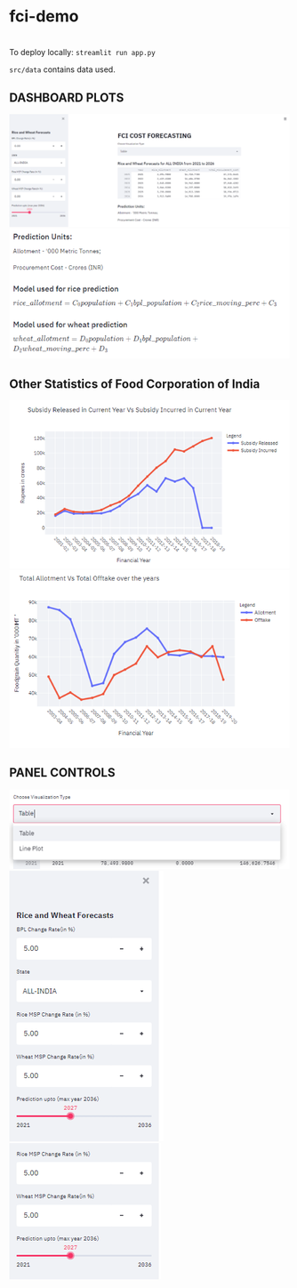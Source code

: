 # fci-demo
#
To deploy locally:
	`streamlit run app.py`

`src/data` contains data used.

## DASHBOARD PLOTS
![alt text](output/img1.PNG)
![alt text](output/img2.PNG)

## Other Statistics of Food Corporation of India
![alt text](output/img3.PNG)
![alt text](output/img4.PNG)

## PANEL CONTROLS
![alt text](output/img5.PNG)
![alt text](output/img6.PNG)
![alt text](output/img7.PNG)

